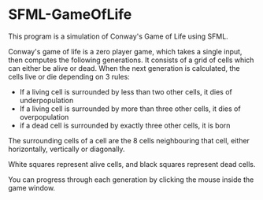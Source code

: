 # SFML-GameOfLife
This program is a simulation of Conway's Game of Life using SFML.

Conway's game of life is a zero player game, which takes a single input, then computes the following generations. It consists of a grid of cells which can either be alive or dead. When the next generation is calculated, the cells live or die depending on 3 rules:

- If a living cell is surrounded by less than two other cells, it dies of underpopulation
- If a living cell is surrounded by more than three other cells, it dies of overpopulation
- if a dead cell is surrounded by exactly three other cells, it is born

The surrounding cells of a cell are the 8 cells neighbouring that cell, either horizontally, vertically or diagonally.

White squares represent alive cells, and black squares represent dead cells.

You can progress through each generation by clicking the mouse inside the game window.
